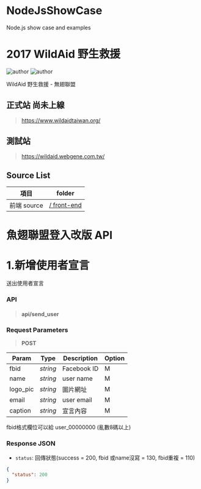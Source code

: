 # NodeJsShowCase
Node.js show case and examples
# 2017 WildAid 野生救援
![author](https://img.shields.io/badge/front--end-Junxiang-yellow.svg)
![author](https://img.shields.io/badge/back--end-San-blue.svg)


WildAid 野生救援 - 無翅聯盟


## 正式站 尚未上線
> <a href="https://www.wildaidtaiwan.org/" target="_blank">https://www.wildaidtaiwan.org/</a>

## 測試站 
> <a href="https://wildaid.webgene.com.tw/" target="_blank">https://wildaid.webgene.com.tw/</a>


## Source List

項目                                       | folder
------------------------------------------|-----------
前端 source                  			  | [/ front-end](http://git.webgene.tw/webgene/WildAid/tree/master/Site)




# 魚翅聯盟登入改版 API

# 1.新增使用者宣言


送出使用者宣言


### API
> #### api/send_user

### Request Parameters

> **POST** 

Param    |    Type  | Description  |Option 
---------|--------|--------------|-----
fbid     | *string* | Facebook ID    | M |
name     | *string* | user name        | M |
logo_pic    | *string* |  圖片網址      | M |
email       | *string* | user email    | M |
caption   | *string* | 宣言內容 | M |

fbid格式欄位可以給  user_00000000 (亂數8碼以上)  


### Response JSON
* `status`: 回傳狀態(success = 200, fbid  或name沒寫 = 130, fbid重複 = 110)

```json
{
  "status": 200
}
```
